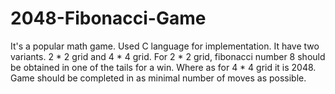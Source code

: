 # 2048-Fibonacci-Game
It's a popular math game. Used C language for implementation. It have two variants. 2 * 2 grid and 4 * 4 grid. For 2 * 2 grid, fibonacci number 8 should be obtained in one of the tails for a win. Where as for 4 * 4 grid it is 2048. Game should be completed in as minimal number of moves as possible.
